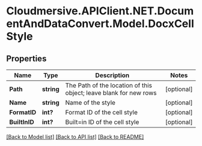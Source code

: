 # Cloudmersive.APIClient.NET.DocumentAndDataConvert.Model.DocxCellStyle
## Properties

Name | Type | Description | Notes
------------ | ------------- | ------------- | -------------
**Path** | **string** | The Path of the location of this object; leave blank for new rows | [optional] 
**Name** | **string** | Name of the style | [optional] 
**FormatID** | **int?** | Format ID of the cell style | [optional] 
**BuiltInID** | **int?** | Built&#x3D;in ID of the cell style | [optional] 

[[Back to Model list]](../README.md#documentation-for-models) [[Back to API list]](../README.md#documentation-for-api-endpoints) [[Back to README]](../README.md)

